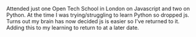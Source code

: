 Attended just one Open Tech School in London on Javascript and two on Python. At the time I was trying/struggling to learn Python so dropped js. Turns out my brain has now decided js is easier so I've returned to it. Adding this to my learning to return to at a later date.
